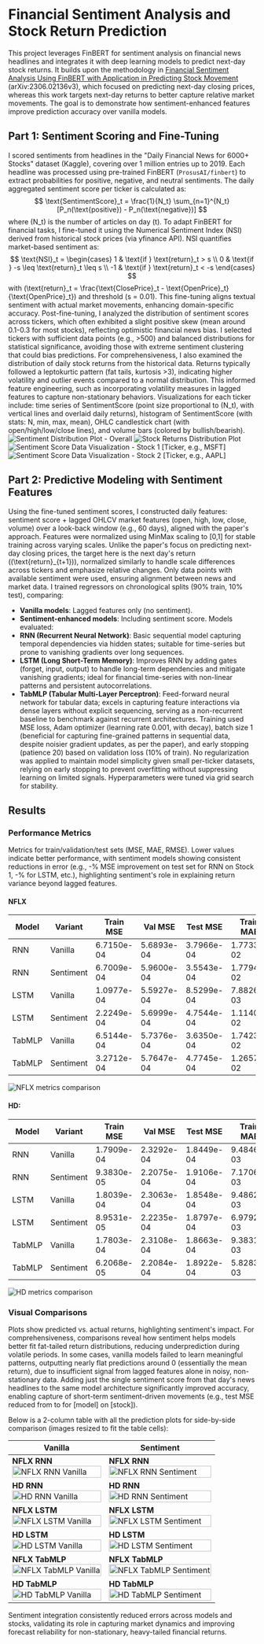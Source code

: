 # Financial Sentiment Analysis and Stock Return Prediction
This project leverages FinBERT for sentiment analysis on financial news headlines and integrates it with deep learning models to predict next-day stock returns. It builds upon the methodology in [Financial Sentiment Analysis Using FinBERT with Application in Predicting Stock Movement](https://arxiv.org/abs/2306.02136) (arXiv:2306.02136v3), which focused on predicting next-day closing prices, whereas this work targets next-day returns to better capture relative market movements. The goal is to demonstrate how sentiment-enhanced features improve prediction accuracy over vanilla models.
## Part 1: Sentiment Scoring and Fine-Tuning
I scored sentiments from headlines in the "Daily Financial News for 6000+ Stocks" dataset (Kaggle), covering over 1 million entries up to 2019. Each headline was processed using pre-trained FinBERT (`ProsusAI/finbert`) to extract probabilities for positive, negative, and neutral sentiments. The daily aggregated sentiment score per ticker is calculated as:
$$ \text{SentimentScore}_t = \frac{1}{N_t} \sum_{n=1}^{N_t} [P_n(\text{positive}) - P_n(\text{negative})] $$
where \(N_t\) is the number of articles on day \(t\).
To adapt FinBERT for financial tasks, I fine-tuned it using the Numerical Sentiment Index (NSI) derived from historical stock prices (via yfinance API). NSI quantifies market-based sentiment as:
$$ \text{NSI}_t = \begin{cases}
1 & \text{if } \text{return}_t > s \\
0 & \text{if } -s \leq \text{return}_t \leq s \\
-1 & \text{if } \text{return}_t < -s
\end{cases} $$
with \(\text{return}_t = \frac{\text{ClosePrice}_t - \text{OpenPrice}_t}{\text{OpenPrice}_t}\) and threshold \(s = 0.01\). This fine-tuning aligns textual sentiment with actual market movements, enhancing domain-specific accuracy.
Post-fine-tuning, I analyzed the distribution of sentiment scores across tickers, which often exhibited a slight positive skew (mean around 0.1-0.3 for most stocks), reflecting optimistic financial news bias. I selected tickers with sufficient data points (e.g., >500) and balanced distributions for statistical significance, avoiding those with extreme sentiment clustering that could bias predictions.
For comprehensiveness, I also examined the distribution of daily stock returns from the historical data. Returns typically followed a leptokurtic pattern (fat tails, kurtosis >3), indicating higher volatility and outlier events compared to a normal distribution. This informed feature engineering, such as incorporating volatility measures in lagged features to capture non-stationary behaviors.
Visualizations for each ticker include: time series of SentimentScore (point size proportional to \(N_t\), with vertical lines and overlaid daily returns), histogram of SentimentScore (with stats: N, min, max, mean), OHLC candlestick chart (with open/high/low/close lines), and volume bars (colored by bullish/bearish).
![Sentiment Distribution Plot - Overall](path/to/sentiment_distribution_overall.png)
![Stock Returns Distribution Plot](path/to/returns_distribution.png)
![Sentiment Score Data Visualization - Stock 1 [Ticker, e.g., MSFT]](path/to/stock1_sentiment_visualization.png)
![Sentiment Score Data Visualization - Stock 2 [Ticker, e.g., AAPL]](path/to/stock2_sentiment_visualization.png)
## Part 2: Predictive Modeling with Sentiment Features
Using the fine-tuned sentiment scores, I constructed daily features: sentiment score + lagged OHLCV market features (open, high, low, close, volume) over a look-back window (e.g., 60 days), aligned with the paper's approach. Features were normalized using MinMax scaling to [0,1] for stable training across varying scales. Unlike the paper's focus on predicting next-day closing prices, the target here is the next day's return (\(\text{return}_{t+1}\)), normalized similarly to handle scale differences across tickers and emphasize relative changes. Only data points with available sentiment were used, ensuring alignment between news and market data.
I trained regressors on chronological splits (90% train, 10% test), comparing:
- **Vanilla models**: Lagged features only (no sentiment).
- **Sentiment-enhanced models**: Including sentiment score.
Models evaluated:
- **RNN (Recurrent Neural Network)**: Basic sequential model capturing temporal dependencies via hidden states; suitable for time-series but prone to vanishing gradients over long sequences.
- **LSTM (Long Short-Term Memory)**: Improves RNN by adding gates (forget, input, output) to handle long-term dependencies and mitigate vanishing gradients; ideal for financial time-series with non-linear patterns and persistent autocorrelations.
- **TabMLP (Tabular Multi-Layer Perceptron)**: Feed-forward neural network for tabular data; excels in capturing feature interactions via dense layers without explicit sequencing, serving as a non-recurrent baseline to benchmark against recurrent architectures.
Training used MSE loss, Adam optimizer (learning rate 0.001, with decay), batch size 1 (beneficial for capturing fine-grained patterns in sequential data, despite noisier gradient updates, as per the paper), and early stopping (patience 20) based on validation loss (10% of train). No regularization was applied to maintain model simplicity given small per-ticker datasets, relying on early stopping to prevent overfitting without suppressing learning on limited signals. Hyperparameters were tuned via grid search for stability.

## Results
### Performance Metrics
Metrics for train/validation/test sets (MSE, MAE, RMSE). Lower values indicate better performance, with sentiment models showing consistent reductions in error (e.g., -% MSE improvement on test set for RNN on Stock 1, -% for LSTM, etc.), highlighting sentiment's role in explaining return variance beyond lagged features.
#### NFLX
| Model | Variant | Train MSE | Val MSE | Test MSE | Train MAE | Val MAE | Test MAE | Train RMSE | Val RMSE | Test RMSE |
|-------|---------|-----------|---------|----------|-----------|---------|----------|------------|----------|-----------|
| RNN | Vanilla | 6.7150e-04 | 5.6893e-04 | 3.7966e-04 | 1.7733e-02 | 1.6639e-02 | 1.4708e-02 | 2.5913e-02 | 2.3852e-02 | 1.9485e-02 |
| RNN | Sentiment | 6.7009e-04 | 5.9600e-04 | 3.5543e-04 | 1.7794e-02 | 1.7062e-02 | 1.4305e-02 | 2.5886e-02 | 2.4413e-02 | 1.8853e-02 |
| LSTM | Vanilla | 1.0977e-04 | 5.5927e-04 | 8.5299e-04 | 7.8826e-03 | 1.7368e-02 | 2.2996e-02 | 1.0477e-02 | 2.3649e-02 | 2.9206e-02 |
| LSTM | Sentiment | 2.2249e-04 | 5.6999e-04 | 4.7544e-04 | 1.1140e-02 | 1.6767e-02 | 1.6591e-02 | 1.4916e-02 | 2.3874e-02 | 2.1805e-02 |
| TabMLP | Vanilla | 6.5144e-04 | 5.7376e-04 | 3.6350e-04 | 1.7423e-02 | 1.6648e-02 | 1.4424e-02 | 2.5523e-02 | 2.3953e-02 | 1.9066e-02 |
| TabMLP | Sentiment | 3.2712e-04 | 5.7647e-04 | 4.7745e-04 | 1.2657e-02 | 1.7007e-02 | 1.7369e-02 | 1.8086e-02 | 2.4010e-02 | 2.1851e-02 |

![NFLX metrics comparison](report/NFLX_metrics_comparison.png)

#### HD:
| Model | Variant | Train MSE | Val MSE | Test MSE | Train MAE | Val MAE | Test MAE | Train RMSE | Val RMSE | Test RMSE |
|-------|---------|-----------|---------|----------|-----------|---------|----------|------------|----------|-----------|
| RNN | Vanilla | 1.7909e-04 | 2.3292e-04 | 1.8449e-04 | 9.4846e-03 | 1.0254e-02 | 9.8623e-03 | 1.3382e-02 | 1.5262e-02 | 1.3583e-02 |
| RNN | Sentiment | 9.3830e-05 | 2.2075e-04 | 1.9106e-04 | 7.1706e-03 | 9.9357e-03 | 1.0141e-02 | 9.6866e-03 | 1.4858e-02 | 1.3822e-02 |
| LSTM | Vanilla | 1.8039e-04 | 2.3063e-04 | 1.8548e-04 | 9.4862e-03 | 1.0161e-02 | 9.8004e-03 | 1.3431e-02 | 1.5186e-02 | 1.3619e-02 |
| LSTM | Sentiment | 8.9531e-05 | 2.2235e-04 | 1.8797e-04 | 6.9792e-03 | 1.0049e-02 | 9.8541e-03 | 9.4621e-03 | 1.4912e-02 | 1.3710e-02 |
| TabMLP | Vanilla | 1.7803e-04 | 2.3108e-04 | 1.8663e-04 | 9.3831e-03 | 1.0167e-02 | 9.8214e-03 | 1.3343e-02 | 1.5201e-02 | 1.3661e-02 |
| TabMLP | Sentiment | 6.2068e-05 | 2.2084e-04 | 1.8922e-04 | 5.8283e-03 | 1.0069e-02 | 1.0180e-02 | 7.8783e-03 | 1.4861e-02 | 1.3756e-02 |

![HD metrics comparison](report/HD_metrics_comparison.png)

### Visual Comparisons
Plots show predicted vs. actual returns, highlighting sentiment's impact. For comprehensiveness, comparisons reveal how sentiment helps models better fit fat-tailed return distributions, reducing underprediction during volatile periods. In some cases, vanilla models failed to learn meaningful patterns, outputting nearly flat predictions around 0 (essentially the mean return), due to insufficient signal from lagged features alone in noisy, non-stationary data. Adding just the single sentiment score from that day's news headlines to the same model architecture significantly improved accuracy, enabling capture of short-term sentiment-driven movements (e.g., test MSE reduced from to for [model] on [stock]).

Below is a 2-column table with all the prediction plots for side-by-side comparison (images resized to fit the table cells):

| Vanilla | Sentiment |
|---------|-----------|
| **NFLX RNN** <br> <img src="report/rnn/20250825-182559/plots/NFLX_rnn_full_returns_prediction.png" alt="NFLX RNN Vanilla" width="100%"> | **NFLX RNN** <br> <img src="report/rnn/20250825-182653/plots/NFLX_finbert-rnn_full_returns_prediction.png" alt="NFLX RNN Sentiment" width="100%"> |
| **HD RNN** <br> <img src="report/rnn/20250825-182905/plots/HD_rnn_full_returns_prediction.png" alt="HD RNN Vanilla" width="100%"> | **HD RNN** <br> <img src="report/rnn/20250825-182756/plots/HD_finbert-rnn_full_returns_prediction.png" alt="HD RNN Sentiment" width="100%"> |
| **NFLX LSTM** <br> <img src="report/lstm/20250824-234116/plots/NFLX_lstm_full_returns_prediction.png" alt="NFLX LSTM Vanilla" width="100%"> | **NFLX LSTM** <br> <img src="report/lstm/20250824-234258/plots/NFLX_finbert-lstm_full_returns_prediction.png" alt="NFLX LSTM Sentiment" width="100%"> |
| **HD LSTM** <br> <img src="report/lstm/20250824-234926/plots/HD_lstm_full_returns_prediction.png" alt="HD LSTM Vanilla" width="100%"> | **HD LSTM** <br> <img src="report/lstm/20250824-234754/plots/HD_finbert-lstm_full_returns_prediction.png" alt="HD LSTM Sentiment" width="100%"> |
| **NFLX TabMLP** <br> <img src="report/tabmlp/20250825-183844/plots/NFLX_tabmlp_full_returns_prediction.png" alt="NFLX TabMLP Vanilla" width="100%"> | **NFLX TabMLP** <br> <img src="report/tabmlp/20250825-183926/plots/NFLX_finbert-tabmlp_full_returns_prediction.png" alt="NFLX TabMLP Sentiment" width="100%"> |
| **HD TabMLP** <br> <img src="report/tabmlp/20250825-183725/plots/HD_tabmlp_full_returns_prediction.png" alt="HD TabMLP Vanilla" width="100%"> | **HD TabMLP** <br> <img src="report/tabmlp/20250825-183627/plots/HD_finbert-tabmlp_full_returns_prediction.png" alt="HD TabMLP Sentiment" width="100%"> |

Sentiment integration consistently reduced errors across models and stocks, validating its role in capturing market dynamics and improving forecast reliability for non-stationary, heavy-tailed financial returns.